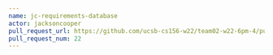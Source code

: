 ```yaml
---
name: jc-requirements-database
actor: jacksoncooper
pull_request_url: https://github.com/ucsb-cs156-w22/team02-w22-6pm-4/pull/22
pull_request_num: 22
---
```

